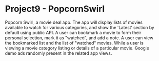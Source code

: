 # Project9 - PopcornSwirl
Popcorn Swirl, a movie deal app.
The app will display lists of movies available to watch for various categories, and show the 'Latest’ section by default using public API.
A user can bookmark a movie to form their personal selection, mark it as "watched", and add a note.
A user can view the bookmarked list and the list of "watched" movies.
While a user is viewing a movie category listing or details of a particular movie.
Google demo ads randomly present in the related app views.



